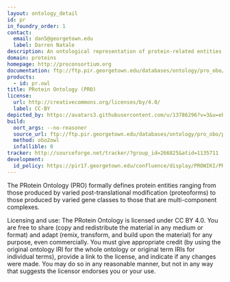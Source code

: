 ```yaml
---
layout: ontology_detail
id: pr
in_foundry_order: 1
contact:
  email: dan5@georgetown.edu
  label: Darren Natale
description: An ontological representation of protein-related entities
domain: proteins
homepage: http://proconsortium.org
documentation: ftp://ftp.pir.georgetown.edu/databases/ontology/pro_obo/pro_readme.txt
products:
  - id: pr.owl
title: PRotein Ontology (PRO)
license:
  url: http://creativecommons.org/licenses/by/4.0/
  label: CC-BY
depicted_by: https://avatars3.githubusercontent.com/u/13786296?v=3&u=eb64f0704c2c089036918b9604fce4db7e72132c&s=140
build:
  oort_args: --no-reasoner
  source_url: ftp://ftp.pir.georgetown.edu/databases/ontology/pro_obo/pro.obo
  method: obo2owl
  infallible: 0
tracker: http://sourceforge.net/tracker/?group_id=266825&atid=1135711
development:
  id_policy: https://pir17.georgetown.edu/confluence/display/PROWIKI/PRO+URI+policy
---
```


The PRotein Ontology (PRO) formally defines protein entities ranging from those produced by varied post-translational modification (proteoforms) to those produced by varied gene classes to those that are multi-component complexes.

Licensing and use: The PRotein Ontology is licensed under CC BY 4.0. You are free to share (copy and redistribute the material in any medium or format) and adapt (remix, transform, and build upon the material) for any purpose, even commercially. You must give appropriate credit (by using the original ontology IRI for the whole ontology or original term IRIs for individual terms), provide a link to the license, and indicate if any changes were made. You may do so in any reasonable manner, but not in any way that suggests the licensor endorses you or your use.

